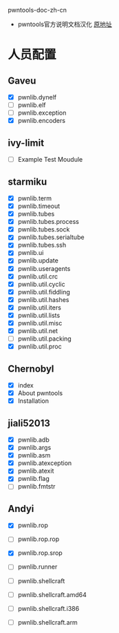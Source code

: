  pwntools-doc-zh-cn
- pwntools官方说明文档汉化 [原地址](https://docs.pwntools.com/en/stable/index.html)

# 人员配置

## Gaveu

- [x] pwnlib.dynelf
- [ ] pwnlib.elf
- [ ] pwnlib.exception
- [x] pwnlib.encoders

## ivy-limit

- [ ] Example Test Moudule

## starmiku

- [x] pwnlib.term
- [x] pwnlib.timeout
- [x] pwnlib.tubes
- [x] pwnlib.tubes.process
- [x] pwnlib.tubes.sock
- [x] pwnlib.tubes.serialtube
- [x] pwnlib.tubes.ssh
- [x] pwnlib.ui
- [x] pwnlib.update
- [x] pwnlib.useragents
- [x] pwnlib.util.crc
- [x] pwnlib.util.cyclic
- [x] pwnlib.util.fiddling
- [x] pwnlib.util.hashes
- [x] pwnlib.util.iters
- [x] pwnlib.util.lists
- [x] pwnlib.util.misc
- [x] pwnlib.util.net
- [ ] pwnlib.util.packing
- [x] pwnlib.util.proc

## Chernobyl

- [x] index
- [x] About pwntools
- [x] Installation

## jiali52013

- [x] pwnlib.adb
- [x] pwnlib.args
- [x] pwnlib.asm
- [x] pwnlib.atexception
- [x] pwnlib.atexit
- [x] pwnlib.flag
- [ ] pwnlib.fmtstr

## Andyi
- [x] pwnlib.rop
- [ ] pwnlib.rop.rop
- [x] pwnlib.rop.srop
- [ ] pwnlib.runner
- [ ] pwnlib.shellcraft
- [ ] pwnlib.shellcraft.amd64
- [ ] pwnlib.shellcraft.i386
- [ ] pwnlib.shellcraft.arm

